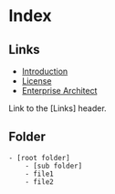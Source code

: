 ﻿# Index

## Links
- [Introduction](Introduction.md)
- [License](License.md)
- [Enterprise Architect](EnterpriseArchitect.md)

Link to the [Links] header.

## Folder
```folder
- [root folder]
	- [sub folder]
	- file1
	- file2
```
